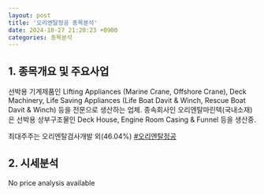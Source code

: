 ```yaml
---
layout: post
title: '오리엔탈정공 종목분석'
date: 2024-10-27 21:20:23 +0900
categories: 종목분석
---
```


## 1. 종목개요 및 주요사업

선박용 기계제품인 Lifting Appliances (Marine Crane, Offshore Crane), Deck Machinery, Life Saving Appliances (Life Boat Davit & Winch, Rescue Boat Davit & Winch) 등을 전문으로 생산하는 업체. 종속회사인 오리엔탈마린텍(국내소재)은 선박용 상부구조물인 Deck House, Engine Room Casing & Funnel 등을 생산중.

최대주주는 오리엔탈검사개발 외(46.04%)
[#오리엔탈정공](#)

## 2. 시세분석

No price analysis available
